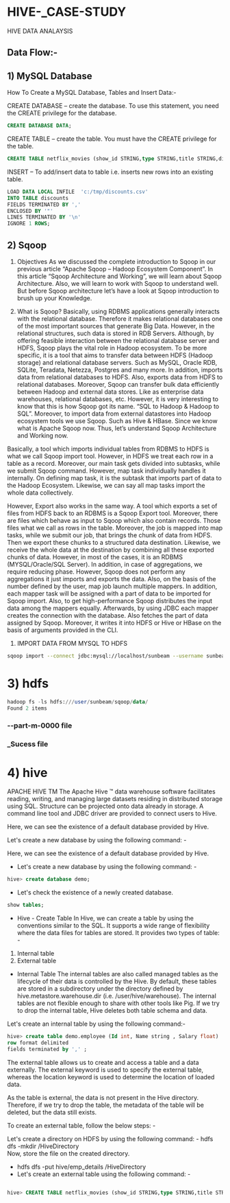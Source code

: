 # HIVE-_CASE-STUDY
HIVE DATA  ANALAYSIS

## Data Flow:-

## 1) MySQL Database
How To Create a MySQL Database, Tables and Insert Data:-

CREATE DATABASE – create the database. To use this statement, you need the CREATE privilege for the database.
```sql 
CREATE DATABASE DATA;
```
CREATE TABLE – create the table. You must have the CREATE privilege for the table.
```sql 
CREATE TABLE netflix_movies (show_id STRING,type STRING,title STRING,director STRING,cast STRING,country STRING,date_added STRING,release_year STRING,rating STRING,duration STRING,listed_in STRING,description STRING) ROW FORMAT DELIMITED FIELDS TERMINATED BY ‘\t’ LINES TERMINATED BY ‘\n’ STORED AS TEXTFILE;
```
INSERT – To add/insert data to table i.e. inserts new rows into an existing table.
```sql
LOAD DATA LOCAL INFILE  'c:/tmp/discounts.csv'
INTO TABLE discounts
FIELDS TERMINATED BY ',' 
ENCLOSED BY '"'
LINES TERMINATED BY '\n'
IGNORE 1 ROWS;
```

## 2) Sqoop
1. Objectives
As we discussed the complete introduction to Sqoop in our previous article “Apache Sqoop – Hadoop Ecosystem Component”. In this article “Sqoop Architecture and Working”, we will learn about Sqoop Architecture. Also, we will learn to work with Sqoop to understand well. But before Sqoop architecture let’s have a look at Sqoop introduction to brush up your Knowledge.

2. What is Sqoop?
Basically, using RDBMS applications generally interacts with the relational database. Therefore it makes relational databases one of the most important sources that generate Big Data. However, in the relational structures, such data is stored in RDB Servers. Although, by offering feasible interaction between the relational database server and HDFS, Sqoop plays the vital role in Hadoop ecosystem.
To be more specific, it is a tool that aims to transfer data between HDFS (Hadoop storage) and relational database servers. Such as MySQL, Oracle RDB, SQLite, Teradata, Netezza, Postgres and many more. In addition, imports data from relational databases to HDFS. Also, exports data from HDFS to relational databases. Moreover, Sqoop can transfer bulk data efficiently between Hadoop and external data stores. Like as enterprise data warehouses, relational databases, etc.
However, it is very interesting to know that this is how Sqoop got its name.
“SQL to Hadoop & Hadoop to SQL”.
Moreover, to import data from external datastores into Hadoop ecosystem tools we use Sqoop. Such as Hive & HBase.
Since we know what is Apache Sqoop now. Thus, let’s understand Sqoop Architecture and Working now.

Basically, a tool which imports individual tables from RDBMS to HDFS is what we call Sqoop import tool. However, in HDFS we treat each row in a table as a record.
Moreover, our main task gets divided into subtasks, while we submit Sqoop command. However, map task individually handles it internally. On defining map task, it is the subtask that imports part of data to the Hadoop Ecosystem. Likewise, we can say all map tasks import the whole data collectively.

However, Export also works in the same way.
A tool which exports a set of files from HDFS back to an RDBMS is a Sqoop Export tool. Moreover, there are files which behave as input to Sqoop which also contain records. Those files what we call as rows in the table.
Moreover, the job is mapped into map tasks, while we submit our job, that brings the chunk of data from HDFS. Then we export these chunks to a structured data destination. Likewise, we receive the whole data at the destination by combining all these exported chunks of data. However, in most of the cases, it is an RDBMS (MYSQL/Oracle/SQL Server).
In addition, in case of aggregations, we require reducing phase. However, Sqoop does not perform any aggregations it just imports and exports the data. Also, on the basis of the number defined by the user, map job launch multiple mappers.
In addition, each mapper task will be assigned with a part of data to be imported for Sqoop import. Also, to get high-performance Sqoop distributes the input data among the mappers equally. Afterwards, by using JDBC each mapper creates the connection with the database. Also fetches the part of data assigned by Sqoop. Moreover, it writes it into HDFS or Hive or HBase on the basis of arguments provided in the CLI.
1) IMPORT DATA FROM MYSQL TO HDFS
```bash 
sqoop import --connect jdbc:mysql://localhost/sunbeam --username sunbeam --password sunbeam -m1 --table netflix_movies --target-dir /user/sunbeam/sqoop/data --columns show_id,type,title,director,cast,country,date_added,release_year,rating,duration,listed_in,description
```
# 3) hdfs

```sql
hadoop fs -ls hdfs:///user/sunbeam/sqoop/data/
Found 2 items
```
### --part-m-0000 file
### _Sucess file

# 4) hive 

APACHE HIVE TM
The Apache Hive ™ data warehouse software facilitates reading, writing, and managing large datasets residing in distributed storage using SQL. Structure can be projected onto data already in storage. A command line tool and JDBC driver are provided to connect users to Hive.

Here, we can see the existence of a default database provided by Hive.

Let's create a new database by using the following command: -

Here, we can see the existence of a default database provided by Hive.

* Let's create a new database by using the following command: -
```sql 
hive> create database demo; 
```
* Let's check the existence of a newly created database.
```sql
show tables;
```
* Hive - Create Table
In Hive, we can create a table by using the conventions similar to the SQL. It supports a wide range of flexibility where the data files for tables are stored. It provides two types of table: -

1) Internal table
2) External table
* Internal Table
The internal tables are also called managed tables as the lifecycle of their data is controlled by the Hive. By default, these tables are stored in a subdirectory under the directory defined by hive.metastore.warehouse.dir (i.e. /user/hive/warehouse). The internal tables are not flexible enough to share with other tools like Pig. If we try to drop the internal table, Hive deletes both table schema and data.

Let's create an internal table by using the following command:-
```sql
hive> create table demo.employee (Id int, Name string , Salary float)  
row format delimited  
fields terminated by ',' ;  
```

The external table allows us to create and access a table and a data externally. The external keyword is used to specify the external table, whereas the location keyword is used to determine the location of loaded data.

As the table is external, the data is not present in the Hive directory. Therefore, if we try to drop the table, the metadata of the table will be deleted, but the data still exists.

To create an external table, follow the below steps: -

Let's create a directory on HDFS by using the following command: -
hdfs dfs -mkdir /HiveDirectory  
Now, store the file on the created directory.
* hdfs dfs -put hive/emp_details /HiveDirectory  
* Let's create an external table using the following command: -
```sql

hive> CREATE TABLE netflix_movies (show_id STRING,type STRING,title STRING,director STRING,cast STRING,country STRING,date_added STRING,release_year STRING,rating STRING,duration STRING,listed_in STRING,description STRING) ROW FORMAT DELIMITED FIELDS TERMINATED BY ‘\t’ LINES TERMINATED BY ‘\n’ STORED AS TEXTFILE;

```
